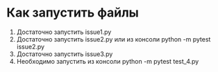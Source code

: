 # Как запустить файлы
1. Достаточно запустить issue1.py
2. Достаточно запустить issue2.py или из консоли python -m pytest issue2.py
3. Достаточно запустить issue3.py
4. Необходимо запустить из консоли python -m pytest test_4.py
